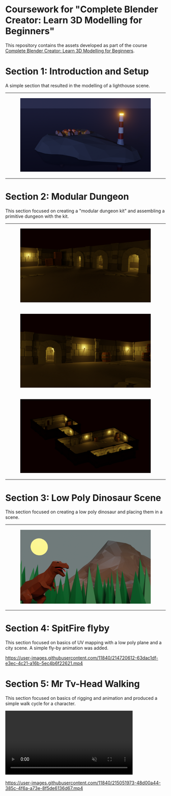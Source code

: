 # Coursework for "Complete Blender Creator: Learn 3D Modelling for Beginners"

This repository contains the assets developed as part of the course [Complete Blender Creator: Learn 3D Modelling for Beginners](https://www.udemy.com/course/blendertutorial/).

# Section 1: Introduction and Setup

A simple section that resulted in the modelling of a lighthouse scene.

<table width="100%">
<tbody>
<tr>
<td>
<figure>
<img src="Section1/lighthouse.png">
</figure>
</td>
</tr>
</tbody>
</table>

# Section 2: Modular Dungeon

This section focused on creating a "modular dungeon kit" and assembling a primitive dungeon with the kit.

<table width="100%">
<tbody>
<tr>
<td>
<figure>
<img src="Section2/img/Dungeon01.png">
</figure>
</td>
</tr>
<tr>
<td>
<figure>
<img src="Section2/img/Dungeon03.png">
</figure>
</td>
</tr>
<tr>
<td>
<figure>
<img src="Section2/img/Dungeon02.png">
</figure>
</td>
</tr>
</tbody>
</table>

# Section 3: Low Poly Dinosaur Scene

This section focused on creating a low poly dinosaur and placing them in a scene.

<table width="100%">
<tbody>
<tr>
<td>
<figure>
<img src="Section3/img/Dinosaur.png">
</figure>
</td>
</tr>
</tbody>
</table>

# Section 4: SpitFire flyby

This section focused on basics of UV mapping with a low poly plane and a city scene. A simple fly-by animation was added.

https://user-images.githubusercontent.com/11840/214720612-63dac1df-e3ec-4c21-a16b-5ec4b6f22621.mp4

# Section 5: Mr Tv-Head Walking

This section focused on basics of rigging and animation and produced a simple walk cycle for a character.

<video src="https://user-images.githubusercontent.com/11840/215051973-48d00a44-385c-4f6a-a73e-8f5de6136d67.mp4" data-canonical-src="https://user-images.githubusercontent.com/11840/215051973-48d00a44-385c-4f6a-a73e-8f5de6136d67.mp4" controls="controls" muted="muted" class="d-block rounded-bottom-2 border-top width-fit" style="max-height:640px; min-height: 200px" loop="true"></video>

https://user-images.githubusercontent.com/11840/215051973-48d00a44-385c-4f6a-a73e-8f5de6136d67.mp4
